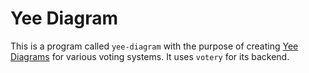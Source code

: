 # Yee Diagram
This is a program called `yee-diagram` with the purpose of creating [Yee Diagrams][wiki] for various voting systems. It uses `votery` for its backend.

[wiki]: https://electowiki.org/wiki/Yee_diagram